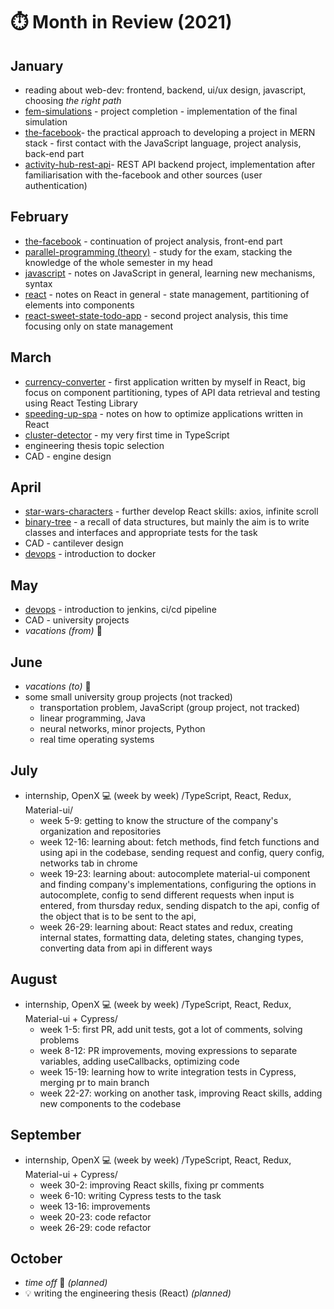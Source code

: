 # ⏱️ Month in Review (2021)

## January

- reading about web-dev: frontend, backend, ui/ux design, javascript, choosing *the right path*
- [fem-simulations](https://github.com/gregwell/fem-simulations) - project completion - implementation of the final simulation
- [the-facebook](https://github.com/gregwell/the-facebook)- the practical approach to developing a project in MERN stack - first contact with the JavaScript language, project analysis, back-end part
- [activity-hub-rest-api](https://github.com/gregwell/activity-hub-rest-api)- REST API backend project, implementation after familiarisation with the-facebook and other sources (user authentication)

## February

- [the-facebook](https://github.com/gregwell/the-facebook) - continuation of project analysis, front-end part
- [parallel-programming (theory)](https://github.com/gregwell/university-notes/blob/main/polish/parallel-programming/parallel-programming-theory.md) - study for the exam, stacking the knowledge of the whole semester in my head
- [javascript](https://github.com/gregwell/university-notes/blob/main/english/javascript/javascript.md) - notes on JavaScript in general, learning new mechanisms, syntax
- [react](https://github.com/gregwell/university-notes/blob/main/english/javascript/react.md) - notes on React in general - state management, partitioning of elements into components
- [react-sweet-state-todo-app](https://github.com/gregwell/react-sweet-state-todo-app) - second project analysis, this time focusing only on state management

## March

- [currency-converter](https://github.com/gregwell/currency-converter) - first application written by myself in React, big focus on component partitioning, types of API data retrieval and testing using React Testing Library
- [speeding-up-spa](https://github.com/gregwell/university-notes/blob/main/english/javascript/speeding-up-spa.md) - notes on how to optimize applications written in React
- [cluster-detector](https://github.com/gregwell/ts-playground/tree/main/cluster-detector) - my very first time in TypeScript
- engineering thesis topic selection
- CAD - engine design

## April

- [star-wars-characters](https://github.com/gregwell/star-wars-characters) - further develop React skills: axios, infinite scroll
- [binary-tree](https://github.com/gregwell/ts-playground/tree/main/binary-tree) - a recall of data structures, but mainly the aim is to write classes and interfaces and appropriate tests for the task
- CAD - cantilever design
-  [devops](https://github.com/gregwell/university-notes/blob/main/english/devops/devops.md) - introduction to docker

## May

-  [devops](https://github.com/gregwell/university-notes/blob/main/english/devops/devops.md) - introduction to jenkins, ci/cd pipeline
- CAD - university projects
- *vacations (from)* 🌴

## June

- *vacations (to)* 🌴
- some small university group projects (not tracked)
    - transportation problem, JavaScript (group project, not tracked)
    - linear programming, Java
    - neural networks, minor projects, Python
    - real time operating systems

## July

- internship, OpenX 💻 (week by week) /TypeScript, React, Redux, Material-ui/
    - week 5-9: getting to know the structure of the company's organization and repositories
    - week 12-16: learning about: fetch methods, find fetch functions and using api in the codebase, sending request and config, query config, networks tab in chrome
    - week 19-23: learning about: autocomplete material-ui component and finding company's implementations, configuring the options in autocomplete, config to send different requests when input is entered, from thursday redux, sending dispatch to the api, config of the object that is to be sent to the api,
    - week 26-29: learning about: React states and redux, creating internal states, formatting data, deleting states, changing types, converting data from api in different ways

## August

- internship, OpenX 💻 (week by week) /TypeScript, React, Redux, Material-ui + Cypress/
    - week 1-5: first PR, add unit tests, got a lot of comments, solving problems
    - week 8-12: PR improvements, moving expressions to separate variables, adding useCallbacks, optimizing code
    - week 15-19: learning how to write integration tests in Cypress, merging pr to main branch
    - week 22-27: working on another task, improving React skills, adding new components to the codebase

## September

- internship, OpenX 💻 (week by week) /TypeScript, React, Redux, Material-ui + Cypress/
    - week 30-2: improving React skills, fixing pr comments 
    - week 6-10: writing Cypress tests to the task
    - week 13-16: improvements
    - week 20-23: code refactor
    - week 26-29: code refactor

## October

- *time off* 🌴 *(planned)*
- 💡 writing the engineering thesis (React) *(planned)*
